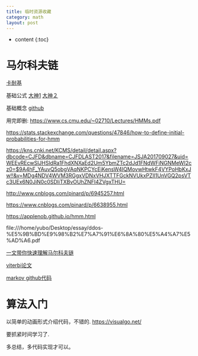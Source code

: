 ```yaml
---
title: 临时资源收藏
category: math
layout: post
---
```

* content
{:toc}

# 马尔科夫链
[卡耐基](https://www.cs.cmu.edu/~02710/Lectures/HMMs.pdf)

基础公式
[大神1](https://www.cnblogs.com/pinard/p/6632399.html)
[大神２](https://www.cnblogs.com/pinard/p/6638955.html)

基础概念
[github](https://applenob.github.io/hmm.html)

用完即删:
https://www.cs.cmu.edu/~02710/Lectures/HMMs.pdf

https://stats.stackexchange.com/questions/47846/how-to-define-initial-probabilities-for-hmm

https://kns.cnki.net/KCMS/detail/detail.aspx?dbcode=CJFD&dbname=CJFDLAST2017&filename=JSJA201709027&uid=WEEvREcwSlJHSldRa1FhdXNXaEd2Um5YbmZTc2dJd1FNdWFiNGNMeWI2cz0=$9A4hF_YAuvQ5obgVAqNKPCYcEjKensW4IQMovwHtwkF4VYPoHbKxJw!!&v=MDg4NDV4WVM3RGgxVDNxVHJXTTFGckNVUkxPZll1UnVGQ2psVTc3UEx6N0JiN0c0SDliTXBvOUhZNFI4ZVgxTHU=

http://www.cnblogs.com/pinard/p/6945257.html

https://www.cnblogs.com/pinard/p/6638955.html

https://applenob.github.io/hmm.html

file:///home/yubo/Desktop/essay/ddos-%E5%9B%BD%E9%98%B2%E7%A7%91%E6%8A%80%E5%A4%A7%E5%AD%A6.pdf

[一文带你快速理解马尔科夫链](https://www.cnblogs.com/skyme/p/4651331.html)

[viterbi论文](https://ieeexplore.ieee.org/document/7366308)

[markov github代码](https://hmmlearn.readthedocs.io/en/stable/tutorial.html#available-models)



# 算法入门

以简单的动画形式介绍代码，不错的.
https://visualgo.net/

要抓紧时间学习了.

多总结，多代码实现才可以。
